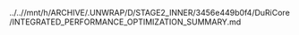 ../..//mnt/h/ARCHIVE/.UNWRAP/D/STAGE2_INNER/3456e449b0f4/DuRiCore/INTEGRATED_PERFORMANCE_OPTIMIZATION_SUMMARY.md